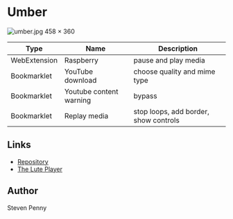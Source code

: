 Umber
============================
![umber.jpg 458 × 360][hero]

Type | Name | Description
-----|------|------------
WebExtension | Raspberry | pause and play media
Bookmarklet | YouTube download | choose quality and mime type
Bookmarklet | Youtube content warning | bypass
Bookmarklet | Replay media | stop loops, add border, show controls

Links
------------------
- [Repository][rp]
- [The Lute Player][lt]

Author
------------
Steven Penny

[protocol is needed for image to render]::
[hero]:https://raw.githubusercontent.com/svnpenn/umber/master/umber.jpg
[rp]:https://github.com/svnpenn/umber
[lt]:https://wikipedia.org/wiki/The_Lute_Player_(Caravaggio)
